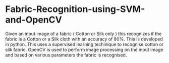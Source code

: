 # Fabric-Recognition-using-SVM-and-OpenCV
Given an input image of a fabric ( Cotton or Silk only ) this recognizes if the fabric is a Cotton or a Silk cloth with an accuracy of 80%.
This is developed in python.
This uses a supervised learning techinique to recognise cotton or silk fabric. 
OpenCV is used to perform image processing on the input image and based on various parameters the fabric is recognised.
